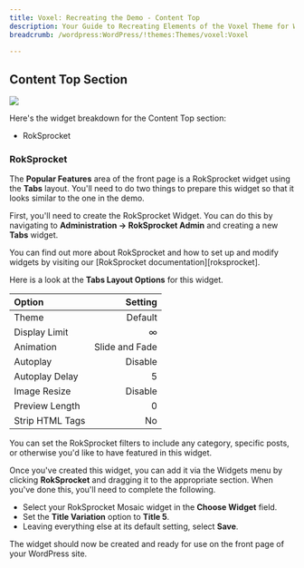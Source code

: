 ```yaml
---
title: Voxel: Recreating the Demo - Content Top
description: Your Guide to Recreating Elements of the Voxel Theme for WordPress
breadcrumb: /wordpress:WordPress/!themes:Themes/voxel:Voxel

---
```


Content Top Section
-----
![][demo1]

Here's the widget breakdown for the Content Top section:

* RokSprocket

### RokSprocket
The **Popular Features** area of the front page is a RokSprocket widget using the **Tabs** layout. You'll need to do two things to prepare this widget so that it looks similar to the one in the demo.

First, you'll need to create the RokSprocket Widget. You can do this by navigating to **Administration -> RokSprocket Admin** and creating a new **Tabs** widget. 

You can find out more about RokSprocket and how to set up and modify widgets by visiting our [RokSprocket documentation][roksprocket].

Here is a look at the **Tabs Layout Options** for this widget.

| Option          |        Setting |  
| :-------------- | -------------: |  
| Theme           |        Default |  
| Display Limit   |              ∞ |  
| Animation       | Slide and Fade |  
| Autoplay        |        Disable |  
| Autoplay Delay  |              5 |  
| Image Resize    |        Disable |  
| Preview Length  |              0 |  
| Strip HTML Tags |             No |  

You can set the RokSprocket filters to include any category, specific posts, or otherwise you'd like to have featured in this widget.

Once you've created this widget, you can add it via the Widgets menu by clicking **RokSprocket** and dragging it to the appropriate section. When you've done this, you'll need to complete the following.

* Select your RokSprocket Mosaic widget in the **Choose Widget** field.
* Set the **Title Variation** option to **Title 5**.
* Leaving everything else at its default setting, select **Save**.

The widget should now be created and ready for use on the front page of your WordPress site.

[demo1]: assets/demo_5.jpeg